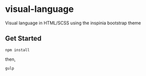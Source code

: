 # visual-language
Visual language in HTML/SCSS using the inspinia bootstrap theme

## Get Started
`npm install`

then,

`gulp`
